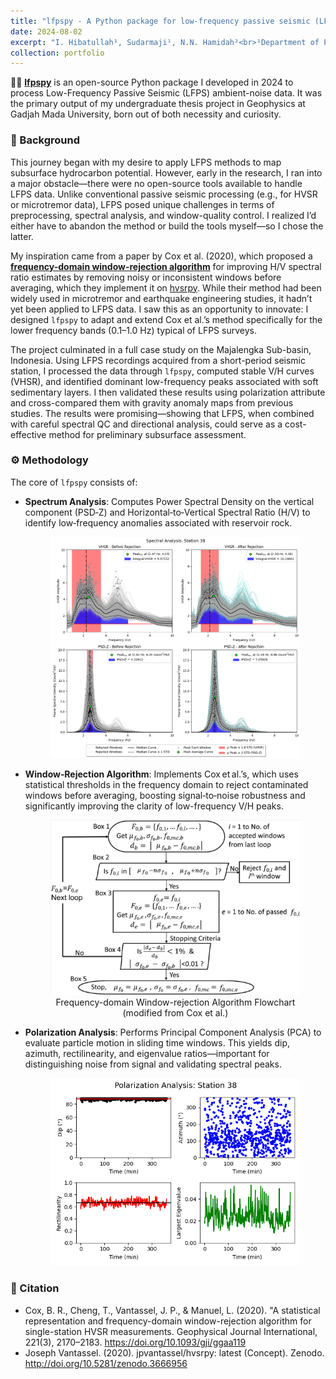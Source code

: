 ```yaml
---
title: "lfpspy - A Python package for low-frequency passive seismic (LFPS) method processing"
date: 2024-08-02
excerpt: "I. Hibatullah¹, Sudarmaji¹, N.N. Hamidah²<br>¹Department of Physics, Faculty of Mathematics and Natural Sciences, Gadjah Mada University, Yogyakarta, Indonesia<br>²Centre for Geological Survey, Geological Agency of Indonesia, Ministry of Energy and Mineral Resources<br><br>Geophysics processing package of Low-Frequency Passive Seismic (LFPS) Method using Python programming language." #<br><img src='/images/lfpspy/Station 38-Spectral Analysis.png' width='600' height=500>
collection: portfolio
---
```


👨‍💻 [**lfpspy**](https://github.com/ichsanhibatullah/lfpspy) is an open-source Python package I developed in 2024 to process Low-Frequency Passive Seismic (LFPS) ambient-noise data. It was the primary output of my undergraduate thesis project in Geophysics at Gadjah Mada University, born out of both necessity and curiosity.

### 🔁 Background  
This journey began with my desire to apply LFPS methods to map subsurface hydrocarbon potential. However, early in the research, I ran into a major obstacle—there were no open-source tools available to handle LFPS data. Unlike conventional passive seismic processing (e.g., for HVSR or microtremor data), LFPS posed unique challenges in terms of preprocessing, spectral analysis, and window-quality control. I realized I’d either have to abandon the method or build the tools myself—so I chose the latter.

My inspiration came from a paper by Cox et al. (2020), which proposed a [**frequency-domain window-rejection algorithm**](https://academic.oup.com/gji/article/221/3/2170/5805192) for improving H/V spectral ratio estimates by removing noisy or inconsistent windows before averaging, which they implement it on [hvsrpy](https://github.com/jpvantassel/hvsrpy). While their method had been widely used in microtremor and earthquake engineering studies, it hadn’t yet been applied to LFPS data. I saw this as an opportunity to innovate: I designed `lfpspy` to adapt and extend Cox et al.’s method specifically for the lower frequency bands (0.1–1.0 Hz) typical of LFPS surveys.

The project culminated in a full case study on the Majalengka Sub-basin, Indonesia. Using LFPS recordings acquired from a short-period seismic station, I processed the data through `lfpspy`, computed stable V/H curves (VHSR), and identified dominant low-frequency peaks associated with soft sedimentary layers. I then validated these results using polarization attribute and cross-compared them with gravity anomaly maps from previous studies. The results were promising—showing that LFPS, when combined with careful spectral QC and directional analysis, could serve as a cost-effective method for preliminary subsurface assessment.

### ⚙️ Methodology 
The core of `lfpspy` consists of:
- **Spectrum Analysis**: Computes Power Spectral Density on the vertical component (PSD‑Z) and Horizontal‑to‑Vertical Spectral Ratio (H/V) to identify low‑frequency anomalies associated with reservoir rock.  

    <figure align="center">
    <img src="https://github.com/ichsanhibatullah/ichsanhibatullah.github.io/blob/master/images/lfpspy/Station%2038-Spectral%20Analysis.png?raw=true" alt="Spectral Analysis" width="600" height="auto"/>
    </figure>

- **Window‑Rejection Algorithm**: Implements Cox et al.’s, which uses statistical thresholds in the frequency domain to reject contaminated windows before averaging, boosting signal‑to‑noise robustness and significantly improving the clarity of low-frequency V/H peaks.

    <figure align="center">
    <img src="https://github.com/ichsanhibatullah/ichsanhibatullah.github.io/blob/master/images/lfpspy/FDWR%20modified%20from%20Cox.png?raw=true" alt="FDWR Algorithm" width="500" height="auto"/>
    <figcaption>Frequency-domain Window-rejection Algorithm Flowchart (modified from Cox et al.)</figcaption>
    </figure>

- **Polarization Analysis**: Performs Principal Component Analysis (PCA) to evaluate particle motion in sliding time windows. This yields dip, azimuth, rectilinearity, and eigenvalue ratios—important for distinguishing noise from signal and validating spectral peaks.

    <figure align="center">
    <img src="https://github.com/ichsanhibatullah/ichsanhibatullah.github.io/blob/master/images/lfpspy/Station%2038-Polarization%20Analysis.png?raw=true" alt="Polarization Analysis" width="400" height="300"/>
    </figure>

### 🧾 Citation
- Cox, B. R., Cheng, T., Vantassel, J. P., & Manuel, L. (2020). "A statistical representation and frequency-domain window-rejection algorithm for single-station HVSR measurements. Geophysical Journal International, 221(3), 2170–2183. https://doi.org/10.1093/gji/ggaa119
- Joseph Vantassel. (2020). jpvantassel/hvsrpy: latest (Concept). Zenodo. http://doi.org/10.5281/zenodo.3666956